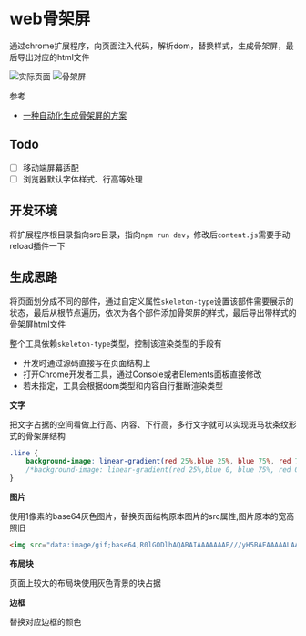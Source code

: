 web骨架屏
===

通过chrome扩展程序，向页面注入代码，解析dom，替换样式，生成骨架屏，最后导出对应的html文件

![实际页面](https://ws4.sinaimg.cn/large/006tNc79gy1fz8fr1w78nj30j40r60tr.jpg)
![骨架屏](https://ws1.sinaimg.cn/large/006tNc79gy1fz8freh0kcj30iy0q0744.jpg)

参考
* [一种自动化生成骨架屏的方案](https://github.com/Jocs/jocs.github.io/issues/22)

## Todo
* [ ] 移动端屏幕适配
* [ ] 浏览器默认字体样式、行高等处理

## 开发环境

将扩展程序根目录指向src目录，指向`npm run dev`，修改后`content.js`需要手动reload插件一下

## 生成思路
将页面划分成不同的部件，通过自定义属性`skeleton-type`设置该部件需要展示的状态，最后从根节点遍历，依次为各个部件添加骨架屏的样式，最后导出带样式的骨架屏html文件

整个工具依赖`skeleton-type`类型，控制该渲染类型的手段有
* 开发时通过源码直接写在页面结构上
* 打开Chrome开发者工具，通过Console或者Elements面板直接修改
* 若未指定，工具会根据dom类型和内容自行推断渲染类型

**文字**

把文字占据的空间看做上行高、内容、下行高，多行文字就可以实现斑马状条纹形式的骨架屏结构

```css
.line {
    background-image: linear-gradient(red 25%,blue 25%, blue 75%, red 75%);
    /*background-image: linear-gradient(red 25%,blue 0, blue 75%, red 0); // 与上面等价*/
}
```

**图片**

使用1像素的base64灰色图片，替换页面结构原本图片的src属性,图片原本的宽高照旧

```html
<img src="data:image/gif;base64,R0lGODlhAQABAIAAAAAAAP///yH5BAEAAAAALAAAAAABAAEAAAIBRAA7" alt="">
```

**布局块**

页面上较大的布局块使用灰色背景的块占据

**边框**

替换对应边框的颜色
